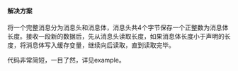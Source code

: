 #### 解决方案
将一个完整消息分为消息头和消息体，消息头共4个字节保存一个正整数为消息体长度。接收一段新的数据后，先从消息头读取长度，如果消息体长度小于声明的长度，将消息体写入缓存变量，继续向后读取，直到读取完毕。

代码非常简短，一目了然，详见example。
